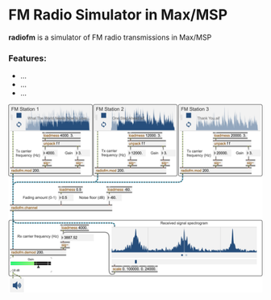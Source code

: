 # FM Radio Simulator in Max/MSP


**radiofm** is a simulator of FM radio transmissions in Max/MSP

### Features:
- ...
- ...
- ...

![](./screenshots/radiofm-example.png)
